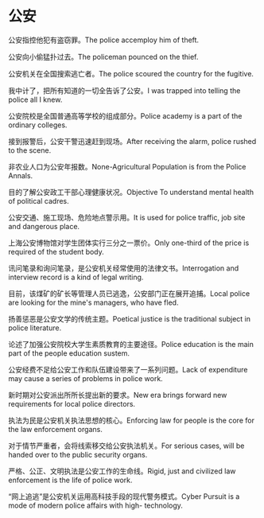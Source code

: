# 公安

<p><span class="chinese">公安指控他犯有盗窃罪。</span><span class="english">The police accemploy him of theft.</span></p>

<p><span class="chinese">公安向小偷猛扑过去。</span><span class="english">The policeman pounced on the thief.</span></p>

<p><span class="chinese">公安机关在全国搜索逃亡者。</span><span class="english">The police scoured the country for the fugitive.</span></p>

<p><span class="chinese">我中计了，把所有知道的一切全告诉了公安。</span><span class="english">I was trapped into telling the police all I knew.</span></p>

<p><span class="chinese">公安院校是全国普通高等学校的组成部分。</span><span class="english">Police academy is a part of the ordinary colleges.</span></p>

<p><span class="chinese">接到报警后，公安干警迅速赶到现场。</span><span class="english">After receiving the alarm, police rushed to the scene.</span></p>

<p><span class="chinese">非农业人口为公安年报数。</span><span class="english">None-Agricultural Population is from the Police Annals.</span></p>

<p><span class="chinese">目的了解公安政工干部心理健康状况。</span><span class="english">Objective To understand mental health of political cadres.</span></p>

<p><span class="chinese">公安交通、施工现场、危险地点警示用。</span><span class="english">It is used for police traffic, job site and dangerous place.</span></p>

<p><span class="chinese">上海公安博物馆对学生团体实行三分之一票价。</span><span class="english">Only one-third of the price is required of the student body.</span></p>

<p><span class="chinese">讯问笔录和询问笔录，是公安机关经常使用的法律文书。</span><span class="english">Interrogation and interview record is a kind of legal writing.</span></p>

<p><span class="chinese">目前，该煤矿的矿长等管理人员已逃逸，公安部门正在展开追捕。</span><span class="english">Local police are looking for the mine's managers, who have fled.</span></p>

<p><span class="chinese">扬善惩恶是公安文学的传统主题。</span><span class="english">Poetical justice is the traditional subject in police literature.</span></p>

<p><span class="chinese">论述了加强公安院校大学生素质教育的主要途径。</span><span class="english">Police education is the main part of the people education sustem.</span></p>

<p><span class="chinese">公安经费不足给公安工作和队伍建设带来了一系列问题。</span><span class="english">Lack of expenditure may cause a series of problems in police work.</span></p>

<p><span class="chinese">新时期对公安派出所所长提出新的要求。</span><span class="english">New era brings forward new requirements for local police directors.</span></p>

<p><span class="chinese">执法为民是公安机关执法思想的核心。</span><span class="english">Enforcing law for people is the core for the law enforcement organs.</span></p>

<p><span class="chinese">对于情节严重者，会将线索移交给公安执法机关。</span><span class="english">For serious cases, will be handed over to the public security organs.</span></p>

<p><span class="chinese">严格、公正、文明执法是公安工作的生命线。</span><span class="english">Rigid, just and civilized law enforcement is the life of police work.</span></p>

<p><span class="chinese">“网上追逃”是公安机关运用高科技手段的现代警务模式。</span><span class="english">Cyber Pursuit is a mode of modern police affairs with high- technology.</span></p>


